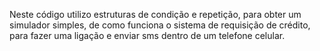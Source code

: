 Neste código utilizo estruturas de condição e repetição, para obter um simulador simples, de como funciona o sistema de requisição de crédito, para fazer uma ligação e enviar sms dentro de um telefone celular.
